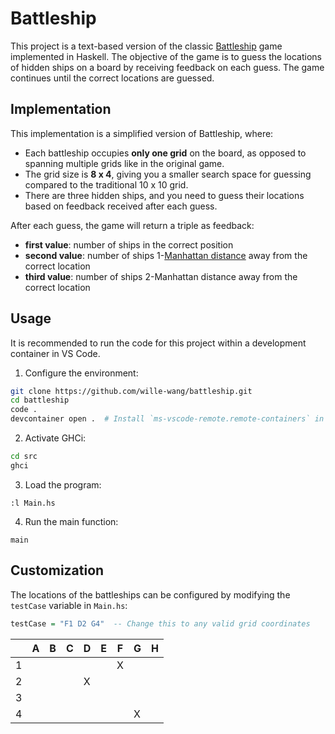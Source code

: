 # Battleship

This project is a text-based version of the classic [Battleship](https://en.wikipedia.org/wiki/Battleship_(game)) game implemented in Haskell. The objective of the game is to guess the locations of hidden ships on a board by receiving feedback on each guess. The game continues until the correct locations are guessed.

## Implementation

This implementation is a simplified version of Battleship, where:

- Each battleship occupies **only one grid** on the board, as opposed to spanning multiple grids like in the original game.
- The grid size is **8 x 4**, giving you a smaller search space for guessing compared to the traditional 10 x 10 grid.
- There are three hidden ships, and you need to guess their locations based on feedback received after each guess.

After each guess, the game will return a triple as feedback:

- **first value**: number of ships in the correct position
- **second value**: number of ships 1-[Manhattan distance](https://en.wikipedia.org/wiki/Taxicab_geometry) away from the correct location
- **third value**: number of ships 2-Manhattan distance away from the correct location

## Usage

It is recommended to run the code for this project within a development container in VS Code.

1. Configure the environment:

```sh
git clone https://github.com/wille-wang/battleship.git
cd battleship
code .
devcontainer open .  # Install `ms-vscode-remote.remote-containers` in VS Code first
```

2. Activate GHCi:

```sh
cd src
ghci
```

3. Load the program:

```
:l Main.hs
```

4. Run the main function:

```
main
```

## Customization

The locations of the battleships can be configured by modifying the `testCase` variable in `Main.hs`:

```haskell
testCase = "F1 D2 G4"  -- Change this to any valid grid coordinates
```

|     | A   | B   | C   | D   | E   | F   | G   | H   |
| --- | --- | --- | --- | --- | --- | --- | --- | --- |
| 1   |     |     |     |     |     | X   |     |     |
| 2   |     |     |     | X   |     |     |     |     |
| 3   |     |     |     |     |     |     |     |     |
| 4   |     |     |     |     |     |     | X   |     |
